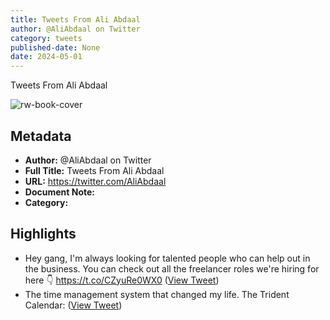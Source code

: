 ```yaml
---
title: Tweets From Ali Abdaal
author: @AliAbdaal on Twitter
category: tweets
published-date: None
date: 2024-05-01
---
```

Tweets From Ali Abdaal

![rw-book-cover](https://pbs.twimg.com/profile_images/1496857274165436420/yjDjLCDh.jpg)

## Metadata
- **Author:** @AliAbdaal on Twitter
- **Full Title:** Tweets From Ali Abdaal
- **URL:** https://twitter.com/AliAbdaal
- **Document Note:** 
- **Category:**

## Highlights
- Hey gang, I'm always looking for talented people who can help out in the business. You can check out all the freelancer roles we're hiring for here 👇
  https://t.co/CZyuRe0WX0 ([View Tweet](https://twitter.com/AliAbdaal/status/1659215405691600897))
- The time management system that changed my life.
  The Trident Calendar: ([View Tweet](https://twitter.com/AliAbdaal/status/1661723943244365824))
